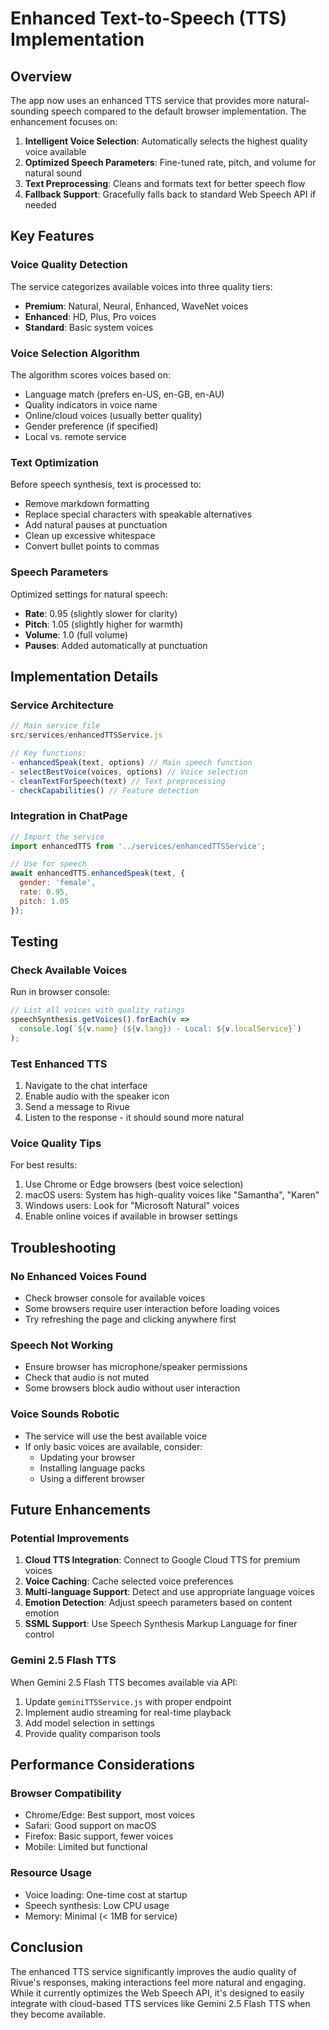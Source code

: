 # Enhanced Text-to-Speech (TTS) Implementation

## Overview
The app now uses an enhanced TTS service that provides more natural-sounding speech compared to the default browser implementation. The enhancement focuses on:

1. **Intelligent Voice Selection**: Automatically selects the highest quality voice available
2. **Optimized Speech Parameters**: Fine-tuned rate, pitch, and volume for natural sound
3. **Text Preprocessing**: Cleans and formats text for better speech flow
4. **Fallback Support**: Gracefully falls back to standard Web Speech API if needed

## Key Features

### Voice Quality Detection
The service categorizes available voices into three quality tiers:
- **Premium**: Natural, Neural, Enhanced, WaveNet voices
- **Enhanced**: HD, Plus, Pro voices
- **Standard**: Basic system voices

### Voice Selection Algorithm
The algorithm scores voices based on:
- Language match (prefers en-US, en-GB, en-AU)
- Quality indicators in voice name
- Online/cloud voices (usually better quality)
- Gender preference (if specified)
- Local vs. remote service

### Text Optimization
Before speech synthesis, text is processed to:
- Remove markdown formatting
- Replace special characters with speakable alternatives
- Add natural pauses at punctuation
- Clean up excessive whitespace
- Convert bullet points to commas

### Speech Parameters
Optimized settings for natural speech:
- **Rate**: 0.95 (slightly slower for clarity)
- **Pitch**: 1.05 (slightly higher for warmth)
- **Volume**: 1.0 (full volume)
- **Pauses**: Added automatically at punctuation

## Implementation Details

### Service Architecture
```javascript
// Main service file
src/services/enhancedTTSService.js

// Key functions:
- enhancedSpeak(text, options) // Main speech function
- selectBestVoice(voices, options) // Voice selection
- cleanTextForSpeech(text) // Text preprocessing
- checkCapabilities() // Feature detection
```

### Integration in ChatPage
```javascript
// Import the service
import enhancedTTS from '../services/enhancedTTSService';

// Use for speech
await enhancedTTS.enhancedSpeak(text, {
  gender: 'female',
  rate: 0.95,
  pitch: 1.05
});
```

## Testing

### Check Available Voices
Run in browser console:
```javascript
// List all voices with quality ratings
speechSynthesis.getVoices().forEach(v => 
  console.log(`${v.name} (${v.lang}) - Local: ${v.localService}`)
);
```

### Test Enhanced TTS
1. Navigate to the chat interface
2. Enable audio with the speaker icon
3. Send a message to Rivue
4. Listen to the response - it should sound more natural

### Voice Quality Tips
For best results:
1. Use Chrome or Edge browsers (best voice selection)
2. macOS users: System has high-quality voices like "Samantha", "Karen"
3. Windows users: Look for "Microsoft Natural" voices
4. Enable online voices if available in browser settings

## Troubleshooting

### No Enhanced Voices Found
- Check browser console for available voices
- Some browsers require user interaction before loading voices
- Try refreshing the page and clicking anywhere first

### Speech Not Working
- Ensure browser has microphone/speaker permissions
- Check that audio is not muted
- Some browsers block audio without user interaction

### Voice Sounds Robotic
- The service will use the best available voice
- If only basic voices are available, consider:
  - Updating your browser
  - Installing language packs
  - Using a different browser

## Future Enhancements

### Potential Improvements
1. **Cloud TTS Integration**: Connect to Google Cloud TTS for premium voices
2. **Voice Caching**: Cache selected voice preferences
3. **Multi-language Support**: Detect and use appropriate language voices
4. **Emotion Detection**: Adjust speech parameters based on content emotion
5. **SSML Support**: Use Speech Synthesis Markup Language for finer control

### Gemini 2.5 Flash TTS
When Gemini 2.5 Flash TTS becomes available via API:
1. Update `geminiTTSService.js` with proper endpoint
2. Implement audio streaming for real-time playback
3. Add model selection in settings
4. Provide quality comparison tools

## Performance Considerations

### Browser Compatibility
- Chrome/Edge: Best support, most voices
- Safari: Good support on macOS
- Firefox: Basic support, fewer voices
- Mobile: Limited but functional

### Resource Usage
- Voice loading: One-time cost at startup
- Speech synthesis: Low CPU usage
- Memory: Minimal (< 1MB for service)

## Conclusion
The enhanced TTS service significantly improves the audio quality of Rivue's responses, making interactions feel more natural and engaging. While it currently optimizes the Web Speech API, it's designed to easily integrate with cloud-based TTS services like Gemini 2.5 Flash TTS when they become available.